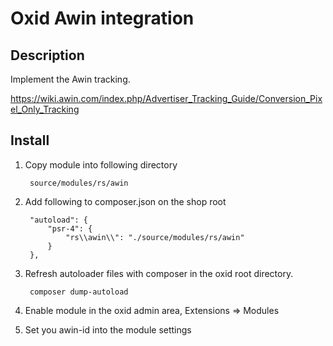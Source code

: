 # Oxid Awin integration

## Description

Implement the Awin tracking.

https://wiki.awin.com/index.php/Advertiser_Tracking_Guide/Conversion_Pixel_Only_Tracking

## Install

1. Copy module into following directory
        
        source/modules/rs/awin
        
2. Add following to composer.json on the shop root

        "autoload": {
            "psr-4": {
                "rs\\awin\\": "./source/modules/rs/awin"
            }
        },
    
3. Refresh autoloader files with composer in the oxid root directory.

        composer dump-autoload

6. Enable module in the oxid admin area, Extensions => Modules

7. Set you awin-id into the module settings

